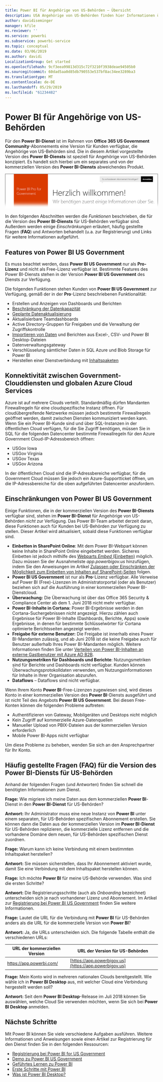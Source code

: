 ```yaml
---
title: Power BI für Angehörige von US-Behörden – Übersicht
description: USA Angehörige von US-Behörden finden hier Informationen über die Funktionen und Einschränkungen des Power-BI US Government-Diensts.
author: davidiseminger
manager: kfile
ms.reviewer: ''
ms.service: powerbi
ms.subservice: powerbi-service
ms.topic: conceptual
ms.date: 03/06/2019
ms.author: davidi
LocalizationGroup: Get started
ms.openlocfilehash: 9cf3eea99813d315c72f3210f3938deae94505b0
ms.sourcegitcommit: 60dad5aa0d85db790553e537bf8ac34ee3289ba3
ms.translationtype: MT
ms.contentlocale: de-DE
ms.lasthandoff: 05/29/2019
ms.locfileid: "61234482"
---
```

# <a name="power-bi-for-us-government-customers"></a>Power BI für Angehörige von US-Behörden
Für den **Power BI-Dienst** ist im Rahmen von **Office 365 US Government Community**-Abonnements eine Version für Kunden verfügbar, die Angehörige von US-Behörden sind. Die in diesem Artikel vorgestellte Version des **Power BI-Diensts** ist speziell für Angehörige von US-Behörden konzipiert. Es handelt sich hierbei um ein separates und von der kommerziellen Version des **Power BI-Diensts** abweichendes Produkt.

![](media/service-govus-overview/service_usgov_overview-1.png)

In den folgenden Abschnitten werden die *Funktionen* beschrieben, die für die Version des **Power BI-Diensts** für US-Behörden verfügbar sind. Außerdem werden einige *Einschränkungen* erläutert, häufig gestellte Fragen (**FAQ**) und Antworten behandelt (u.a. zur Registrierung) und Links für weitere Informationen aufgeführt.

## <a name="features-of-power-bi-us-government"></a>Features von Power BI US Government
Es muss beachtet werden, dass **Power BI US Government** nur als **Pro-Lizenz** und nicht als Free-Lizenz verfügbar ist. Bestimmte Features des Power BI-Diensts stehen in der Version **Power BI US Government** des Diensts zur Verfügung.

Die folgenden Funktionen stehen Kunden von **Power BI US Government** zur Verfügung, gemäß der in der **Pro**-Lizenz beschriebenen Funktionalität:

* Erstellen und Anzeigen von Dashboards und Berichten
* [Beschränkung der Datenkapazität](service-admin-manage-your-data-storage-in-power-bi.md)
* [Geplante Datenaktualisierung](refresh-data.md)
* Aktualisierbare Teamdashboards
* Active Directory-Gruppen für Freigaben und die Verwaltung der Zugriffskontrolle
* [Importieren von Daten](service-get-data.md) und Berichten aus Excel-, CSV- und Power BI Desktop-Dateien
* Datenverwaltungsgateway
* Verschlüsselung sämtlicher Daten in SQL Azure und Blob Storage für Power BI
* Herstellen einer Dienstverbindung mit [Inhaltspaketen](service-connect-to-services.md)

## <a name="connectivity-between-government-and-global-azure-cloud-services"></a>Konnektivität zwischen Government-Clouddiensten und globalen Azure Cloud Services 

Azure ist auf mehrere Clouds verteilt. Standardmäßig dürfen Mandanten Firewallregeln für eine cloudspezifische Instanz öffnen. Für cloudübergreifende Netzwerke müssen jedoch bestimmte Firewallregeln geöffnet werden, damit zwischen Diensten kommuniziert werden kann. Wenn Sie ein Power BI-Kunde sind und über SQL-Instanzen in der öffentlichen Cloud verfügen, für die Sie Zugriff benötigen, müssen Sie in SQL für die folgenden Datencenter bestimmte Firewallregeln für den Azure Government Cloud-IP-Adressbereich öffnen:

* USGov Iowa
* USGov Virginia
* USGov Texas
* USGov Arizona

In der öffentlichen Cloud sind die IP-Adressbereiche verfügbar, für die Government Cloud müssen Sie jedoch ein Azure-Supportticket öffnen, um die IP-Adressbereiche für die oben aufgeführten Datencenter anzufordern. 


## <a name="limitations-of-power-bi-us-government"></a>Einschränkungen von Power BI US Government
Einige Funktionen, die in der kommerziellen Version des **Power BI-Diensts** verfügbar sind, stehen im **Power BI-Dienst** für Angehörige von US-Behörden *nicht* zur Verfügung. Das Power BI-Team arbeitet derzeit daran, diese Funktionen auch für Kunden bei US-Behörden zur Verfügung zu stellen. Dieser Artikel wird aktualisiert, sobald diese Funktionen verfügbar sind.

* **Einbetten in SharePoint Online**: Mit dem Power BI-Webpart können keine Inhalte in SharePoint Online eingebettet werden. Sicheres Einbetten ist jedoch mithilfe des [Webparts *Embed* (Einbetten)](https://docs.microsoft.com/power-bi/service-embed-secure) möglich. Dazu müssen Sie der Ausnahmeliste *app.powerbigov.us* hinzufügen, indem Sie den Anweisungen im Artikel [Zulassen oder Einschränken der Möglichkeit zum Einbetten von Inhalten auf SharePoint-Seiten](https://support.office.com/article/allow-or-restrict-the-ability-to-embed-content-on-sharepoint-pages-e7baf83f-09d0-4bd1-9058-4aa483ee137b) folgen.
* **Power BI US Government** ist nur als **Pro**-Lizenz verfügbar. Alle Verweise auf Power BI (Free)-Lizenzen im Administratorportal (oder als Benutzer) beziehen sich auf die Ausführung in einer kommerziellen Power BI-Dienstcloud.
* **Überwachung:** Die Überwachung ist über das Office 365 Security & Compliance Center ab dem 1. Juni 2018 nicht mehr verfügbar.
* **Power BI-Inhalte in Cortana:** Power BI-Ergebnisse werden in den Cortana-Suchergebnissen nicht angezeigt. Hierzu zählen auch Ergebnisse für Power BI-Inhalte (Dashboards, Berichte, Apps) sowie Ergebnisse, in denen für bestimmte Schlüsselwörter für Cortana optimierte Berichtsseiten angezeigt werden.
* **Freigabe für externe Benutzer:** Die Freigabe ist innerhalb eines Power BI-Mandanten zulässig, und ab Juni 2018 ist die keine Freigabe auch für Benutzer außerhalb Ihres Power BI-Mandanten möglich. Weitere Informationen finden Sie unter [Verteilen von Power BI-Inhalten an externe Gastbenutzer mit Azure AD B2B](service-admin-azure-ad-b2b.md).
* **Nutzungsmetriken für Dashboards und Berichte**: Nutzungsmetriken sind für Berichte und Dashboards nicht verfügbar. Kunden können Überwachungsprotokolldaten verwenden, um Nutzungsinformationen für Inhalte in Ihrer Organisation abzurufen.
* **Dataflows** – Dataflows sind nicht verfügbar.

Wenn Ihrem Konto **Power BI**-Free-Lizenzen zugewiesen sind, wird dieses Konto in einer kommerziellen Version des **Power BI**-Diensts ausgeführt und ist nicht Teil des Angebots **Power BI US Government**. Bei diesen Free-Konten können die folgenden Probleme auftreten:

* Authentifizieren von Gateway, Mobilgeräten und Desktops nicht möglich
* Kein Zugriff auf kommerzielle Azure-Datenquellen
* Manueller Upload von PBIX-Dateien aus der kommerziellen Version erforderlich
* Mobile Power BI-Apps nicht verfügbar

Um diese Probleme zu beheben, wenden Sie sich an den Ansprechpartner für Ihr Konto.

## <a name="frequently-asked-questions-faq-for-the-us-government-version-of-the-power-bi-service"></a>Häufig gestellte Fragen (FAQ) für die Version des Power BI-Diensts für US-Behörden
Anhand der folgenden Fragen (und Antworten) finden Sie schnell die benötigten Informationen zum Dienst.

**Frage:** Wie migriere ich meine Daten aus dem kommerziellen **Power BI**-Dienst in den **Power BI-Dienst** für US-Behörden?

**Antwort:** Ihr Administrator muss eine neue Instanz von **Power BI** unter einem separaten, für US-Behörden spezifischen Abonnement erstellen. Sie können dann die Daten aus der kommerziellen Version im **Power BI-Dienst** für US-Behörden replizieren, die kommerzielle Lizenz entfernen und die vorhandene Domäne dem neuen, für US-Behörden spezifischen Dienst zuordnen.

**Frage:** Warum kann ich keine Verbindung mit einem bestimmten Inhaltspaket herstellen?

**Antwort:** Sie müssen sicherstellen, dass Ihr Abonnement aktiviert wurde, damit Sie eine Verbindung mit dem Inhaltspaket herstellen können.

**Frage:** Ich möchte **Power BI** für meine US-Behörde verwenden. Was sind die ersten Schritte?

**Antwort:** Die Registrierungsschritte (auch als *Onboarding* bezeichnet) unterscheiden sich je nach vorhandener Lizenz und Abonnement. Im Artikel zur [Registrierung bei Power BI US Government](service-govus-signup.md) finden Sie weitere Informationen.

**Frage:** Lautet die URL für die Verbindung mit **Power BI** für US-Behörden anders als die URL für die kommerzielle Version von **Power BI**?

**Antwort:** Ja, die URLs unterscheiden sich. Die folgende Tabelle enthält die verschiedenen URLs:

| URL der kommerziellen Version | URL der Version für US-Behörden |
| --- | --- |
| https://app.powerbi.com/ |[https://app.powerbigov.us](https://app.powerbigov.us) |

**Frage:** Mein Konto wird in mehreren nationalen Clouds bereitgestellt. Wie wähle ich in **Power BI Desktop** aus, mit welcher Cloud eine Verbindung hergestellt werden soll?

**Antwort:** Seit dem **Power BI Desktop**-Release im Juli 2018 können Sie auswählen, welche Cloud Sie verwenden möchten, wenn Sie sich bei **Power BI Desktop** anmelden.


## <a name="next-steps"></a>Nächste Schritte
Mit Power BI können Sie viele verschiedene Aufgaben ausführen. Weitere Informationen und Anweisungen sowie einen Artikel zur Registrierung für den Dienst finden Sie in den folgenden Ressourcen:

* [Registrierung bei Power BI for US Government](service-govus-signup.md)
* <a href="https://channel9.msdn.com/Blogs/Azure/Cognitive-Services-HDInsight-and-Power-BI-on-Azure-Government">Demo zu Power BI US Government</a>
* [Geführtes Lernen zu Power BI](guided-learning/gettingstarted.yml?tutorial-step=1)
* [Erste Schritte mit Power BI](service-get-started.md)
* [Was ist Power BI Desktop?](desktop-what-is-desktop.md)

